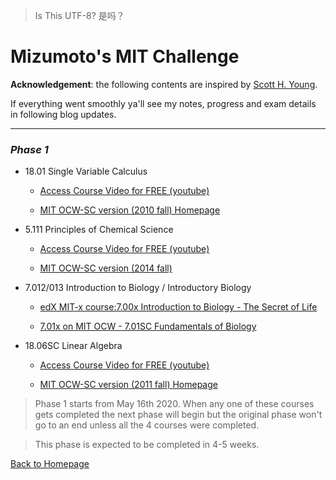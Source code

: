 > Is This UTF-8?
> 是吗？

# <b>Mizumoto's MIT Challenge</b>
**Acknowledgement**: the following contents are inspired by [Scott H. Young](https://www.scotthyoung.com/blog/myprojects/mit-challenge-2/).

If everything went smoothly ya'll see my notes, progress and exam details in following blog updates.

---
### _Phase 1_


+ 18.01 Single Variable Calculus

    - [Access Course Video for FREE (youtube)](https://www.youtube.com/playlist?list=PL21BCE50ABFF029F1)

    - [MIT OCW-SC version (2010 fall) Homepage](https://ocw.mit.edu/courses/mathematics/18-01sc-single-variable-calculus-fall-2010/)

+ 5.111 Principles of Chemical Science

    - [Access Course Video for FREE (youtube)](https://www.youtube.com/playlist?list=PLUl4u3cNGP63vgoqGQDciPo6V5TPI0u9r)

    - [MIT OCW-SC version (2014 fall)](https://ocw.mit.edu/courses/chemistry/5-111sc-principles-of-chemical-science-fall-2014/)

+ 7.012/013 Introduction to Biology / Introductory Biology

    - [edX MIT-x course:7.00x Introduction to Biology - The Secret of Life](https://www.edx.org/course/introduction-to-biology-the-secret-of-life-3?utm_medium=affiliate_partner&utm_source=ocwprod-mit-opencourseware?utm_source=OCW&utm_medium=CHP&utm_campaign=OCW)

    - [7.01x on MIT OCW - 7.01SC Fundamentals of Biology](https://ocw.mit.edu/courses/biology/7-01sc-fundamentals-of-biology-fall-2011/)

+ 18.06SC Linear Algebra

    - [Access Course Video for FREE (youtube)](https://www.youtube.com/playlist?list=PL221E2BBF13BECF6C)

    - [MIT OCW-SC version (2011 fall) Homepage](https://ocw.mit.edu/courses/mathematics/18-06sc-linear-algebra-fall-2011/)

> Phase 1 starts from May 16th 2020. When any one of these courses gets completed the next phase will begin but the original phase won't go to an end unless all the 4 courses were completed.

> This phase is expected to be completed in 4-5 weeks.

<!-- why jekyll cant compile '<p>' correctly?) -->
<!-- 原来是换行符的问题 傻逼平台标准-->

<!-- links -->
[Back to Homepage](https://blog.mizumoto.ml)
